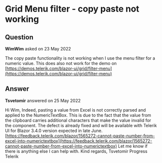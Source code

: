 # Grid Menu filter - copy paste not working

## Question

**WimWim** asked on 23 May 2022

The copy paste functionality is not working when I use the menu filter for a numeric value. This does also not work for the demo on [https://demos.telerik.com/blazor-ui/grid/filter-menu](https://demos.telerik.com/blazor-ui/grid/filter-menu)

## Answer

**Tsvetomir** answered on 25 May 2022

Hi Wim, Indeed, pasting a value from Excel is not correctly parsed and applied to the NumericTextBox. This is due to the fact that the value from the clipboard carries additional characters that make the value invalid for the component. The defect is already fixed and will be available with Telerik UI for Blazor 3.4.0 version expected in late June. [https://feedback.telerik.com/blazor/1565272-cannot-paste-number-from-excel-into-numerictextbox](https://feedback.telerik.com/blazor/1565272-cannot-paste-number-from-excel-into-numerictextbox) Let me know if there is anything else I can help with. Kind regards, Tsvetomir Progress Telerik
